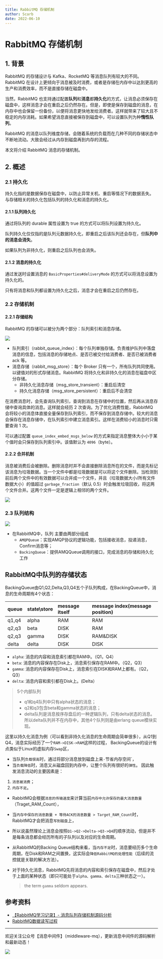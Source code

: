 ```yaml
---
title: RabbitMQ 存储机制
author: Scarb
date: 2022-06-10
---
```


# RabbitMQ 存储机制

## 1. 背景

RabbitMQ 的存储设计与 Kafka、RocketMQ 等消息队列有较大的不同。RabbitMQ 在设计上更倾向于消息被及时消费，或者是存储在内存中以达到更高的生产和消费效率，而不是直接存储在磁盘中。

当然，RabbitMQ 也支持通过配置**队列**和**消息**都**持久化**的方式，让消息必须保存在磁盘中，这样消息才会在重启之后仍然存在。但是，即使是保存到磁盘的消息，在内存中也会保留一份备份，以便将消息更快地发给消费者。这样就带来了较大且不稳定的内存消耗。如果希望消息直接被保存到磁盘中，可以设置队列为种**惰性队列**。

RabbitMQ 的消息以队列维度存储，会随着系统的负载而在几种不同的存储状态中不断地流动。大致会经过从内存到磁盘再到内存的流程。

本文将介绍 RabbitMQ 消息的存储机制。

## 2. 概述

### 2.1 持久化

持久化指的是数据保存在磁盘中，以防止异常关机、重启等情况下的数据丢失。
与存储相关的持久化包括队列的持久化和消息的持久化。

#### 2.1.1 队列持久化

通过将队列的 durable 属性设置为 true 的方式可以将队列设置为持久化。

队列持久化仅仅指的是队列元数据持久化，即重启之后该队列还会存在，但**队列中的消息会消失**。

如果队列为非持久化，则重启之后队列也会消失。

#### 2.1.2 消息的持久化

通过发送时设置消息的 `BasicProperties#deliveryMode` 的方式可以将消息设置为持久化的。

只有将消息和队列都设置为持久化之后，消息才会在重启之后仍然存在。

### 2.2 存储机制

#### 2.2.1 存储结构

RabbitMQ 的存储可以被分为两个部分：队列索引和消息存储。

![](https://scarb-images.oss-cn-hangzhou.aliyuncs.com/img/202206101450602.png)

* 队列索引（rabbit_queue_index）：每个队列单独存储。负责维护队列中落盘消息的信息，包括消息的存储地点、是否已被交付给消费者、是否已被消费者 ack 等。
* 消息存储（rabbit_msg_store）：每个 Broker 只有一个，所有队列共同使用。以键值对的形式存储消息。RabbitMQ 将持久化和非持久化的消息在磁盘中区分存储。
  * 非持久化消息存储（msg_store_transient）：重启后清空
  * 持久化消息存储（msg_store_persistent）：重启后不会清空

在消费消息时，会先查询队列索引，查询到消息在存储中的位置，然后再从消息存储中查询具体的消息。这样就会经历 2 次查询。为了优化消费性能，RabbitMQ 会将较小的消息体直接全量保存到队列索引，而不保存到消息存储中。较大的消息会保存在消息存储中，在队列索引中建立消息索引。这样在消费较小的消息时只需要查询 1 次。

可以通过配置 `queue_index_embed_msgs_below` 的方式来指定消息整体大小小于某个值时会只保存到队列索引中。该值默认为 `4096`（byte）。

#### 2.2.2 合并机制

消息被消费后会被删除。删除消息时并不会直接删除消息所在的文件，而是先标记该消息为垃圾数据。当一个文件中都是垃圾数据是可以将这个文件删除。当检测到前后两个文件中的有效数据可以合并成一个文件，并且（垃圾数据大小/所有文件数据大小）的值超过 `garbage_fraction`（默认 0.5）时会触发垃圾回收，将这两个文件合并。这两个文件一定是逻辑上相邻的两个文件。

![](https://scarb-images.oss-cn-hangzhou.aliyuncs.com/img/202206101514907.png)

### 2.3 队列结构

![](https://scarb-images.oss-cn-hangzhou.aliyuncs.com/img/202206101535209.png)

- 在RabbitMQ中，队列 主要由两部分组成
  - `AMQPQueue`：实现AMQP协议的逻辑功能，包括接收消息，投递消息，Confirm消息等；
  - `BackingQueue`：提供AMQQueue调用的接口，完成消息的存储和持久化工作

## RabbitMQ中队列的存储状态

BackingQueue由Q1,Q2,Delta,Q3,Q4五个子队列构成，在BackingQueue中，消息的生命周期有4个状态：

| queue | state\store | message itself | message index(message position) |
| :---- | :---------- | :------------- | :------------------------------ |
| q1,q4 | alpha       | RAM            | RAM                             |
| q2,q3 | beta        | DISK           | RAM                             |
| q2,q3 | gamma       | DISK           | RAM&DISK                        |
| delta | delta       | DISK           | DISK                            |

- `alpha`: 消息的内容和消息索引都在RAM中。（Q1，Q4）
- `beta`: 消息的内容保存在Disk上，消息索引保存在RAM中。（Q2，Q3）
- `gamma`: 消息的内容保存在Disk上，消息索引在DISK和RAM上都有。（Q2，Q3）
- `delta`: 消息内容和索引都在Disk上。(Delta）

> 5个内部队列
>
> - q1和q4队列中只有alpha状态的消息；
> - q2和q3包含beta和gamma状态的消息；
> - delta队列是消息按序存盘后的一种逻辑队列，只有delta状态的消息。所以delta队列并不在内存中，其他4个队列则是由erlang queue模块实现。

这里以持久化消息为例（可以看到非持久化消息的生命周期会简单很多），从Q1到Q4，消息实际经历了一个`RAM->DISK->RAM`这样的过程，
BackingQueue的设计有点类似于Linux的虚拟内存`Swap`区，

- 当队列`负载很高`时，通过将部分消息放到磁盘上来`·`节省内存空间`，
- 当`负载降低`时，消息又从磁盘回到内存中，让整个队列有很好的`弹性`。
  因此触发消息流动的主要因素是：

1. `消息被消费`；
2. `内存不足`。

- RabbitMQ会根据`消息的传输速度`来计算当前`内存中允许保存的最大消息数量`（Traget_RAM_Count），

- 当`内存中保存的消息数量 + 等待ACK的消息数量 > Target_RAM_Count`时，RabbitMQ才会把消息`写到磁盘`上，

- 所以说虽然理论上消息会按照`Q1->Q2->Delta->Q3->Q4`的顺序流动，但是并不是每条消息都会经历所有的子队列以及对应的生命周期。

- 从RabbitMQ的Backing Queue结构来看，当`内存不足`时，消息要经历多个生命周期，在Disk和RAM之间置换，这实际会`降低RabbitMQ的处理性能`（后续的流控就是关联的解决方法）。

- 对于持久化消息，RabbitMQ先将消息的内容和索引保存在磁盘中，然后才处于上面的某种状态（即只可能处于`alpha、gamma、delta`三种状态之一）。

  > the term `gamma` seldom appears.

## 参考资料

* [【RabbitMQ学习记录】- 消息队列存储机制源码分析](https://blog.csdn.net/wangyiyungw/article/details/80610699)
* [RabbitMQ数据读写过程](http://geosmart.github.io/2019/11/11/RabbitMQ%E6%95%B0%E6%8D%AE%E8%AF%BB%E5%86%99%E8%BF%87%E7%A8%8B/)

---

欢迎关注公众号【消息中间件】（middleware-mq），更新消息中间件的源码解析和最新动态！

![](https://scarb-images.oss-cn-hangzhou.aliyuncs.com/img/202205170102971.jpg)
